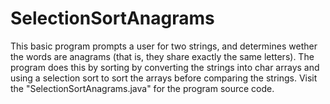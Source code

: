 # SelectionSortAnagrams
This basic program prompts a user for two strings, and determines wether the words are anagrams (that is, they share exactly the same letters).
The program does this by sorting by converting the strings into char arrays and using a selection sort to sort the arrays before comparing the strings. 
Visit the "SelectionSortAnagrams.java" for the program source code.
